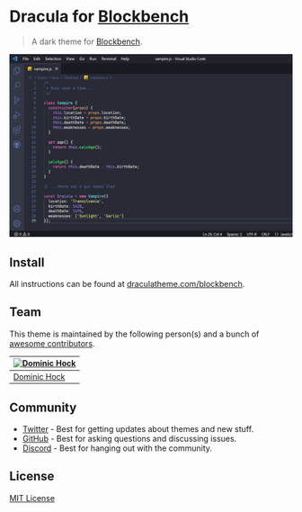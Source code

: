 # Dracula for [Blockbench](https://www.blockbench.net/)

> A dark theme for [Blockbench](https://www.blockbench.net/).

![Screenshot](./screenshot.png)

## Install

All instructions can be found at [draculatheme.com/blockbench](https://draculatheme.com/blockbench).

## Team

This theme is maintained by the following person(s) and a bunch of [awesome contributors](https://github.com/dracula/blockbench/graphs/contributors).

| [![Dominic Hock](https://github.com/subtixx.png?size=100)](https://github.com/subtixx) |
| ---------------------------------------------------------------------------------------- |
| [Dominic Hock](https://github.com/subtixx)                                               |

## Community

- [Twitter](https://twitter.com/draculatheme) - Best for getting updates about themes and new stuff.
- [GitHub](https://github.com/dracula/dracula-theme/discussions) - Best for asking questions and discussing issues.
- [Discord](https://draculatheme.com/discord-invite) - Best for hanging out with the community.

## License

[MIT License](./LICENSE)
